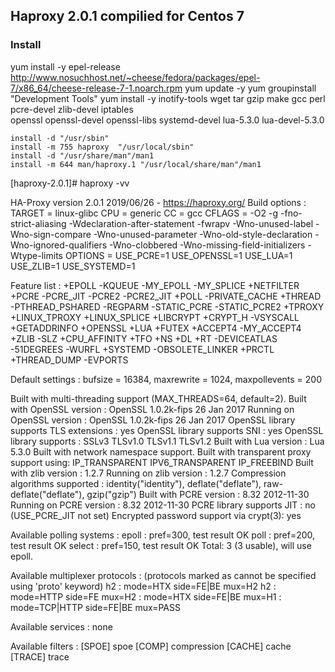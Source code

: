 ## Haproxy 2.0.1  compilied for Centos 7

### Install


yum install -y epel-release http://www.nosuchhost.net/~cheese/fedora/packages/epel-7/x86_64/cheese-release-7-1.noarch.rpm
yum update -y
yum groupinstall "Development Tools"
yum install -y inotify-tools wget tar gzip make gcc perl pcre-devel zlib-devel iptables \
openssl openssl-devel openssl-libs systemd-devel lua-5.3.0 lua-devel-5.3.0



```
install -d "/usr/sbin"
install -m 755 haproxy  "/usr/local/sbin"
install -d "/usr/share/man"/man1
install -m 644 man/haproxy.1 "/usr/local/share/man"/man1
```

[haproxy-2.0.1]# haproxy -vv

HA-Proxy version 2.0.1 2019/06/26 - https://haproxy.org/
Build options :
  TARGET  = linux-glibc
  CPU     = generic
  CC      = gcc
  CFLAGS  = -O2 -g -fno-strict-aliasing -Wdeclaration-after-statement -fwrapv -Wno-unused-label -Wno-sign-compare -Wno-unused-parameter -Wno-old-style-declaration -Wno-ignored-qualifiers -Wno-clobbered -Wno-missing-field-initializers -Wtype-limits
  OPTIONS = USE_PCRE=1 USE_OPENSSL=1 USE_LUA=1 USE_ZLIB=1 USE_SYSTEMD=1

Feature list : +EPOLL -KQUEUE -MY_EPOLL -MY_SPLICE +NETFILTER +PCRE -PCRE_JIT -PCRE2 -PCRE2_JIT +POLL -PRIVATE_CACHE +THREAD -PTHREAD_PSHARED -REGPARM -STATIC_PCRE -STATIC_PCRE2 +TPROXY +LINUX_TPROXY +LINUX_SPLICE +LIBCRYPT +CRYPT_H -VSYSCALL +GETADDRINFO +OPENSSL +LUA +FUTEX +ACCEPT4 -MY_ACCEPT4 +ZLIB -SLZ +CPU_AFFINITY +TFO +NS +DL +RT -DEVICEATLAS -51DEGREES -WURFL +SYSTEMD -OBSOLETE_LINKER +PRCTL +THREAD_DUMP -EVPORTS

Default settings :
  bufsize = 16384, maxrewrite = 1024, maxpollevents = 200

Built with multi-threading support (MAX_THREADS=64, default=2).
Built with OpenSSL version : OpenSSL 1.0.2k-fips  26 Jan 2017
Running on OpenSSL version : OpenSSL 1.0.2k-fips  26 Jan 2017
OpenSSL library supports TLS extensions : yes
OpenSSL library supports SNI : yes
OpenSSL library supports : SSLv3 TLSv1.0 TLSv1.1 TLSv1.2
Built with Lua version : Lua 5.3.0
Built with network namespace support.
Built with transparent proxy support using: IP_TRANSPARENT IPV6_TRANSPARENT IP_FREEBIND
Built with zlib version : 1.2.7
Running on zlib version : 1.2.7
Compression algorithms supported : identity("identity"), deflate("deflate"), raw-deflate("deflate"), gzip("gzip")
Built with PCRE version : 8.32 2012-11-30
Running on PCRE version : 8.32 2012-11-30
PCRE library supports JIT : no (USE_PCRE_JIT not set)
Encrypted password support via crypt(3): yes

Available polling systems :
      epoll : pref=300,  test result OK
       poll : pref=200,  test result OK
     select : pref=150,  test result OK
Total: 3 (3 usable), will use epoll.

Available multiplexer protocols :
(protocols marked as <default> cannot be specified using 'proto' keyword)
              h2 : mode=HTX        side=FE|BE     mux=H2
              h2 : mode=HTTP       side=FE        mux=H2
       <default> : mode=HTX        side=FE|BE     mux=H1
       <default> : mode=TCP|HTTP   side=FE|BE     mux=PASS

Available services : none

Available filters :
	[SPOE] spoe
	[COMP] compression
	[CACHE] cache
	[TRACE] trace
